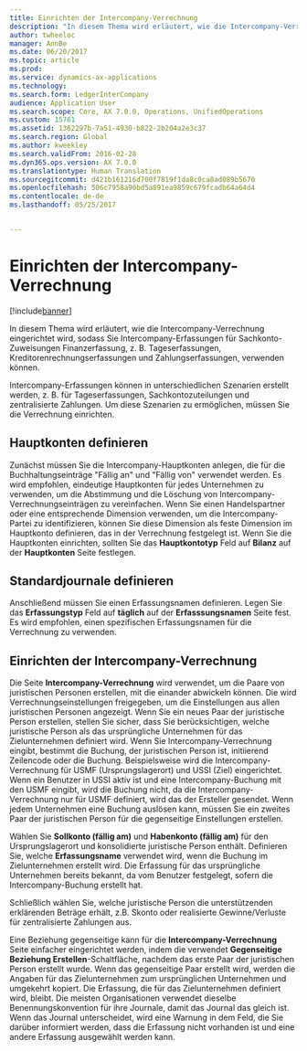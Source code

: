 ```yaml
---
title: Einrichten der Intercompany-Verrechnung
description: "In diesem Thema wird erläutert, wie die Intercompany-Verrechnung eingerichtet wird, sodass Sie Intercompany-Erfassungen für Sachkonto-Zuweisungen Finanzerfassung, z. B. Tageserfassungen, Kreditorenrechnungserfassungen und Zahlungserfassungen, verwenden können."
author: twheeloc
manager: AnnBe
ms.date: 06/20/2017
ms.topic: article
ms.prod: 
ms.service: dynamics-ax-applications
ms.technology: 
ms.search.form: LedgerInterCompany
audience: Application User
ms.search.scope: Core, AX 7.0.0, Operations, UnifiedOperations
ms.custom: 15761
ms.assetid: 1362297b-7a51-4930-b822-2b204a2e3c37
ms.search.region: Global
ms.author: kweekley
ms.search.validFrom: 2016-02-28
ms.dyn365.ops.version: AX 7.0.0
ms.translationtype: Human Translation
ms.sourcegitcommit: d421b161216d700f7819f1da8c0ca8ad089b5670
ms.openlocfilehash: 506c7958a90bd5a891ea9859c679fcadb64a64d4
ms.contentlocale: de-de
ms.lasthandoff: 05/25/2017


---
```


# <a name="intercompany-accounting-setup"></a>Einrichten der Intercompany-Verrechnung

[!include[banner](../includes/banner.md)]


In diesem Thema wird erläutert, wie die Intercompany-Verrechnung eingerichtet wird, sodass Sie Intercompany-Erfassungen für Sachkonto-Zuweisungen Finanzerfassung, z. B. Tageserfassungen, Kreditorenrechnungserfassungen und Zahlungserfassungen, verwenden können.

Intercompany-Erfassungen können in unterschiedlichen Szenarien erstellt werden, z. B. für Tageserfassungen, Sachkontozuteilungen und zentralisierte Zahlungen. Um diese Szenarien zu ermöglichen, müssen Sie die Verrechnung einrichten.

## <a name="define-main-accounts"></a>Hauptkonten definieren
Zunächst müssen Sie die Intercompany-Hauptkonten anlegen, die für die Buchhaltungseinträge "Fällig an" und "Fällig von" verwendet werden. Es wird empfohlen, eindeutige Hauptkonten für jedes Unternehmen zu verwenden, um die Abstimmung und die Löschung von Intercompany-Verrechnungseinträgen zu vereinfachen. Wenn Sie einen Handelspartner oder eine entsprechende Dimension verwenden, um die Intercompany-Partei zu identifizieren, können Sie diese Dimension als feste Dimension im Hauptkonto definieren, das in der Verrechnung festgelegt ist. Wenn Sie die Hauptkonten einrichten, sollten Sie das **Hauptkontotyp** Feld auf **Bilanz** auf der **Hauptkonten** Seite festlegen.

## <a name="define-journal-names"></a>Standardjournale definieren
Anschließend müssen Sie einen Erfassungsnamen definieren. Legen Sie das **Erfassungstyp** Feld auf **täglich** auf der **Erfasssungsnamen** Seite fest. Es wird empfohlen, einen spezifischen Erfassungsnamen für die Verrechnung zu verwenden.

## <a name="define-intercompany-accounting-setup"></a>Einrichten der Intercompany-Verrechnung
Die Seite **Intercompany-Verrechnung** wird verwendet, um die Paare von juristischen Personen erstellen, mit die einander abwickeln können. Die wird Verrechnungseinstellungen freigegeben, um die Einstellungen aus allen juristischen Personen angezeigt. Wenn Sie ein neues Paar der juristische Person erstellen, stellen Sie sicher, dass Sie berücksichtigen, welche juristische Person als das ursprüngliche Unternehmen für das Zielunternehmen definiert wird. Wenn Sie Intercompany-Verrechnung eingibt, bestimmt die Buchung, der juristischen Person ist, initiierend Zeilencode oder die Buchung. Beispielsweise wird die Intercompany-Verrechnung für USMF (Ursprungslagerort) und USSI (Ziel) eingerichtet. Wenn ein Benutzer in USSI aktiv ist und eine Intercompany-Buchung mit den USMF eingibt, wird die Buchung nicht, da die Intercompany-Verrechnung nur für USMF definiert, wird das der Ersteller gesendet. Wenn jedem Unternehmen eine Buchung auslösen kann, müssen Sie ein zweites Paar der juristischen Person für die gegenseitige Einstellungen erstellen. 

Wählen Sie **Sollkonto (fällig am)** und **Habenkonto (fällig am)** für den Ursprungslagerort und konsolidierte juristische Person enthält. Definieren Sie, welche **Erfassungsname** verwendet wird, wenn die Buchung im Zielunternehmen erstellt wird. Die Erfassung für das ursprüngliche Unternehmen bereits bekannt, da vom Benutzer festgelegt, sofern die Intercompany-Buchung erstellt hat. 

Schließlich wählen Sie, welche juristische Person die unterstützenden erklärenden Beträge erhält, z.B. Skonto oder realisierte Gewinne/Verluste für zentralisierte Zahlungen aus. 

Eine Beziehung gegenseitige kann für die **Intercompany-Verrechnung** Seite einfacher eingerichtet werden, indem die verwendet **Gegenseitige Beziehung Erstellen**-Schaltfläche, nachdem das erste Paar der juristischen Person erstellt wurde. Wenn das gegenseitige Paar erstellt wird, werden die Angaben für das Zielunternehmen zum ursprünglichen Unternehmen und umgekehrt kopiert. Die Erfassung, die für das Zielunternehmen definiert wird, bleibt. Die meisten Organisationen verwendet dieselbe Benennungskonvention für ihre Journale, damit das Journal das gleich ist. Wenn das Journal unterscheidet, wird eine Warnung in dem Feld, die Sie darüber informiert werden, dass die Erfassung nicht vorhanden ist und eine andere Erfassung ausgewählt werden kann.




